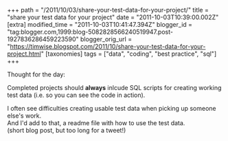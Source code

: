 +++
path = "/2011/10/03/share-your-test-data-for-your-project/"
title = "share your test data for your project"
date = "2011-10-03T10:39:00.002Z"
[extra]
modified_time = "2011-10-03T10:41:47.394Z"
blogger_id = "tag:blogger.com,1999:blog-5082828566240519947.post-1927836286459223590"
blogger_orig_url = "https://timwise.blogspot.com/2011/10/share-your-test-data-for-your-project.html"
[taxonomies]
tags = ["data", "coding", "best practice", "sql"]
+++

<div>Thought for the day:</div>

Completed projects should **always** inlcude SQL scripts for creating working test data (i.e. so you can see the code in action).

<div>I often see difficulties creating usable test data when picking up someone else's work.</div>

<div>And I'd add to that, a readme file with how to use the test data.</div>

<div>(short blog post, but too long for a tweet!)</div>
